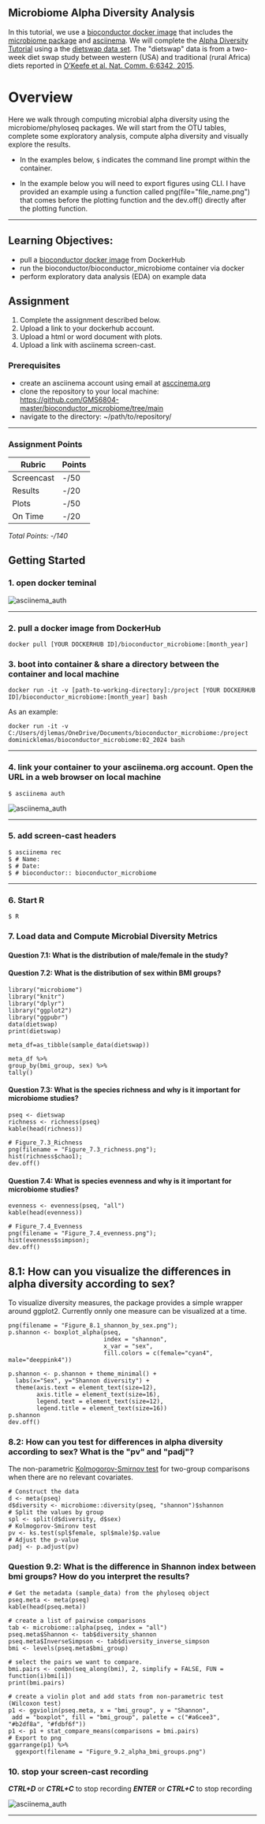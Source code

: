 ## Microbiome Alpha Diversity Analysis

In this tutorial, we use a [bioconductor docker image](https://www.bioconductor.org/help/docker/) that includes the [microbiome package](https://bioconductor.org/packages/release/bioc/html/microbiome.html) and [asciinema](https://asciinema.org/). We will complete the [Alpha Diversity Tutorial](https://microbiome.github.io/tutorials/Alphadiversity.html) using a the [dietswap data set](https://microbiome.github.io/tutorials/Data.html). The "dietswap" data is from a two-week diet swap study between western (USA) and traditional (rural Africa) diets reported in [O’Keefe et al. Nat. Comm. 6:6342, 2015](http://dx.doi.org/10.1038/ncomms7342). 

# Overview
Here we walk through computing microbial alpha diversity using the microbiome/phyloseq packages. We will start from the OTU tables, complete some exploratory analysis, compute alpha diversity and visually explore the results.

- In the examples below, `$` indicates the command line prompt within the container.


- In the example below you will need to export figures using CLI. I have provided an example using a function called png(file="file_name.png") that comes before the plotting function and the dev.off() directly after the plotting function. 


<!-- blank line -->
----
<!-- blank line -->

## Learning Objectives:
 - pull a [bioconductor docker image](https://hub.docker.com/r/bioconductor/bioconductor_docker) from DockerHub
 - run the bioconductor/bioconductor_microbiome container via docker
 - perform exploratory data analysis (EDA) on example data

## Assignment 
1. Complete the assignment described below.
2. Upload a link to your dockerhub account.
3. Upload a html or word document with plots.
4. Upload a link with asciinema screen-cast.


### Prerequisites
* create an asciinema account using email at [asccinema.org](https://asciinema.org/login/new) 
* clone the repository to your local machine: https://github.com/GMS6804-master/bioconductor_microbiome/tree/main
* navigate to the directory: ~/path/to/repository/
<!-- blank line -->
----
<!-- blank line -->

 ### Assignment Points
|  Rubric        | Points | 
|----------------|-------|
| Screencast     |  -/50  |
| Results          |  -/20 |
| Plots          |  -/50 |
| On Time        |  -/20  |
*Total Points: -/140*

## Getting Started

### 1. open docker teminal

![asciinema_auth](https://github.com/GMS6804-master/assignment/blob/main/images/terminal_start.png)
<!-- blank line -->
----
<!-- blank line -->

### 2. pull a docker image from DockerHub
```
docker pull [YOUR DOCKERHUB ID]/bioconductor_microbiome:[month_year]
```

### 3. boot into container & share a directory between the container and local machine
```
docker run -it -v [path-to-working-directory]:/project [YOUR DOCKERHUB ID]/bioconductor_microbiome:[month_year] bash
```
As an example: 
```
docker run -it -v C:/Users/djlemas/OneDrive/Documents/bioconductor_microbiome:/project dominicklemas/bioconductor_microbiome:02_2024 bash
```
<!-- blank line -->
----
<!-- blank line -->

### 4. link your container to your asciinema.org account. Open the URL in a web browser on local machine 
```
$ asciinema auth
```
![asciinema_auth](https://github.com/GMS6804-master/assignment/blob/main/images/asciinema_auth.png)
<!-- blank line -->
----
<!-- blank line -->

### 5. add screen-cast headers 
```
$ asciinema rec
$ # Name: 
$ # Date: 
$ # bioconductor:: bioconductor_microbiome
```
<!-- blank line -->
----
<!-- blank line -->

### 6. Start R 
```
$ R
```

### 7. Load data and Compute Microbial Diversity Metrics

#### Question 7.1: What is the distribution of male/female in the study? 
#### Question 7.2: What is the distribution of sex within BMI groups?
```
library("microbiome")
library("knitr")
library("dplyr")
library("ggplot2")
library("ggpubr")
data(dietswap)
print(dietswap)

meta_df=as_tibble(sample_data(dietswap))

meta_df %>%
group_by(bmi_group, sex) %>%
tally()
```

#### Question 7.3: What is the species richness and why is it important for microbiome studies?
```
pseq <- dietswap
richness <- richness(pseq)
kable(head(richness))

# Figure_7.3_Richness
png(filename = "Figure_7.3_richness.png");
hist(richness$chao1);
dev.off()
```

#### Question 7.4: What is species evenness and why is it important for microbiome studies?

```
evenness <- evenness(pseq, "all")
kable(head(evenness))

# Figure_7.4_Evenness
png(filename = "Figure_7.4_evenness.png");
hist(evenness$simpson);
dev.off()
```

## 8.1: How can you visualize the differences in alpha diversity according to sex?
To visualize diversity measures, the package provides a simple wrapper around ggplot2. Currently onnly one measure can be visualized at a time.

```
png(filename = "Figure_8.1_shannon_by_sex.png");
p.shannon <- boxplot_alpha(pseq, 
                           index = "shannon",
                           x_var = "sex",
                           fill.colors = c(female="cyan4", male="deeppink4"))

p.shannon <- p.shannon + theme_minimal() + 
  labs(x="Sex", y="Shannon diversity") +
  theme(axis.text = element_text(size=12),
        axis.title = element_text(size=16),
        legend.text = element_text(size=12),
        legend.title = element_text(size=16))
p.shannon
dev.off()
```

### 8.2: How can you test for differences in alpha diversity according to sex? What is the "pv" and "padj"?

The non-parametric [Kolmogorov-Smirnov test](https://www.rdocumentation.org/packages/dgof/versions/1.2/topics/ks.test) for two-group comparisons when there are no relevant covariates.

```
# Construct the data
d <- meta(pseq)
d$diversity <- microbiome::diversity(pseq, "shannon")$shannon
# Split the values by group
spl <- split(d$diversity, d$sex)
# Kolmogorov-Smironv test
pv <- ks.test(spl$female, spl$male)$p.value
# Adjust the p-value
padj <- p.adjust(pv)
```

### Question 9.2: What is the difference in Shannon index between bmi groups? How do you interpret the results?
```
# Get the metadata (sample_data) from the phyloseq object
pseq.meta <- meta(pseq)
kable(head(pseq.meta))

# create a list of pairwise comparisons
tab <- microbiome::alpha(pseq, index = "all")
pseq.meta$Shannon <- tab$diversity_shannon 
pseq.meta$InverseSimpson <- tab$diversity_inverse_simpson
bmi <- levels(pseq.meta$bmi_group) 

# select the pairs we want to compare.
bmi.pairs <- combn(seq_along(bmi), 2, simplify = FALSE, FUN = function(i)bmi[i])
print(bmi.pairs)

# create a violin plot and add stats from non-parametric test (Wilcoxon test) 
p1 <- ggviolin(pseq.meta, x = "bmi_group", y = "Shannon",
 add = "boxplot", fill = "bmi_group", palette = c("#a6cee3", "#b2df8a", "#fdbf6f")) 
p1 <- p1 + stat_compare_means(comparisons = bmi.pairs)
# Export to png
ggarrange(p1) %>%
  ggexport(filename = "Figure_9.2_alpha_bmi_groups.png")
```


### 10. stop your screen-cast recording 

***CTRL+D*** or ***CTRL+C*** to stop recording
***ENTER*** or ***CTRL+C*** to stop recording

![asciinema_auth](https://github.com/GMS6804-master/assignment/blob/main/images/asciinema_stop.png)
<!-- blank line -->
----
<!-- blank line -->
